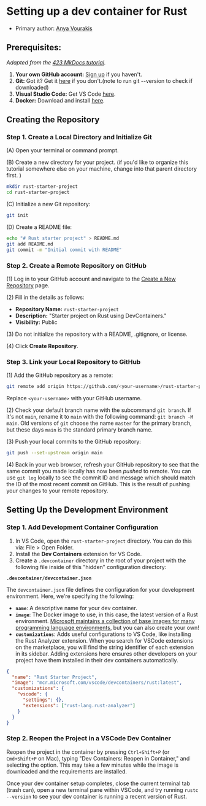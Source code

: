 # Setting up a dev container for Rust
* Primary author: [Anya Vourakis](https://github.com/v-anya)

## Prerequisites:
_Adapted from the [423 MkDocs tutorial](https://comp423-25s.github.io/resources/MkDocs/tutorial/)._

1. **Your own GitHub account:** [Sign up](https://github.com/) if you haven't.
2. **Git:** Got it? Get it [here](https://git-scm.com/book/en/v2/Getting-Started-Installing-Git) if you don't.(note to run git --version to check if downloaded)
3. **Visual Studio Code:** Get VS Code [here](https://code.visualstudio.com/).
4. **Docker:** Download and install [here](https://www.docker.com/products/docker-desktop).

## Creating the Repository
### Step 1. Create a Local Directory and Initialize Git
(A) Open your terminal or command prompt.

(B) Create a new directory for your project. (if you'd like to organize this tutorial somewhere else on your machine, change into that parent directory first. )
``` bash
mkdir rust-starter-project
cd rust-starter-project
```
(C) Initialize a new Git repository:
``` bash
git init
```
(D) Create a README file:
``` bash
echo "# Rust starter project" > README.md
git add README.md
git commit -m "Initial commit with README"
```
### Step 2. Create a Remote Repository on GitHub

(1) Log in to your GitHub account and navigate to the [Create a New Repository](https://github.com/new) page.

(2) Fill in the details as follows:

- **Repository Name:** `rust-starter-project`
- **Description:** "Starter project on Rust using DevContainers."
- **Visibility:** Public

(3) Do not initialize the repository with a README, .gitignore, or license.

(4) Click **Create Repository**.

### Step 3. Link your Local Repository to GitHub

(1) Add the GitHub repository as a remote:

   ```bash
   git remote add origin https://github.com/<your-username>/rust-starter-project.git
   ```

   Replace `<your-username>` with your GitHub username.

(2) Check your default branch name with the subcommand `git branch`. If it's not `main`, rename it to `main` with the following command: `git branch -M main`. Old versions of `git` choose the name `master` for the primary branch, but these days `main` is the standard primary branch name.

(3) Push your local commits to the GitHub repository:

   ```bash
   git push --set-upstream origin main
   ```
(4) Back in your web browser, refresh your GitHub repository to see that the same commit you made locally has now been _pushed_ to remote. You can use `git log` locally to see the commit ID and message which should match the ID of the most recent commit on GitHub. This is the result of pushing your changes to your remote repository.

## Setting Up the Development Environment
### Step 1. Add Development Container Configuration

1. In VS Code, open the `rust-starter-project` directory. You can do this via: File > Open Folder.
2. Install the **Dev Containers** extension for VS Code.
3. Create a `.devcontainer` directory in the root of your project with the following file inside of this "hidden" configuration directory:

**`.devcontainer/devcontainer.json`**

The `devcontainer.json` file defines the configuration for your development environment. Here, we're specifying the following:

- **`name`**: A descriptive name for your dev container.
- **`image`**: The Docker image to use, in this case, the latest version of a Rust environment. [Microsoft maintains a collection of base images for many programming language environments](https://hub.docker.com/r/microsoft/vscode-devcontainers), but you can also create your own!
- **`customizations`**: Adds useful configurations to VS Code, like installing the Rust Analyzer extension. When you search for VSCode extensions on the marketplace, you will find the string identifier of each extension in its sidebar. Adding extensions here ensures other developers on your project have them installed in their dev containers automatically.

```json
{
  "name": "Rust Starter Project",
  "image": "mcr.microsoft.com/vscode/devcontainers/rust:latest",
  "customizations": {
    "vscode": {
      "settings": {},
      "extensions": ["rust-lang.rust-analyzer"]
    }
  }
}
```

### Step 2. Reopen the Project in a VSCode Dev Container

Reopen the project in the container by pressing `Ctrl+Shift+P` (or `Cmd+Shift+P` on Mac), typing "Dev Containers: Reopen in Container," and selecting the option. This may take a few minutes while the image is downloaded and the requirements are installed.

Once your dev container setup completes, close the current terminal tab (trash can), open a new terminal pane within VSCode, and try running `rustc --version` to see your dev container is running a recent version of Rust.